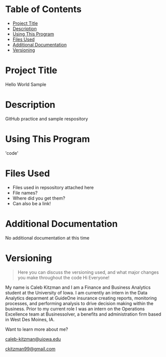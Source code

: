 # Table of Contents
- [Project Title](https://github.com/ckitzman/Hello_World/#project-title)
- [Description](https://github.com/ckitzman/Hello_World/#description)
- [Using This Program](https://github.com/ckitzman/Hello_World/#using-this-program)
- [Files Used](https://github.com/ckitzman/Hello_World/#files-used)
- [Additional Documentation](https://github.com/ckitzman/Hello_World/#additional-documentation)
- [Versioning](https://github.com/ckitzman/Hello_World/#versioning)

# Project Title
Hello World Sample

# Description
GitHub practice and sample respository

# Using This Program
'code' 

# Files Used
- Files used in repsository attached here
- File names?
- Where did you get them?
- Can also be a link!

# Additional Documentation
No additional documentation at this time

# Versioning
> Here you can discuss the versioning used, and what major changes you make throughout the code
Hi Everyone!

My name is Caleb Kitzman and I am a Finance and Business Analytics student at the University of Iowa. I am currently an intern in the Data Analytics deparment at GuideOne insurance creating reports, monitoring processes, and performing analysis to drive decision making within the business. Prior to my current role I was an intern on the Operations Excellence team at Businessolver, a benefits and administration firm based in West Des Moines, IA. 

Want to learn more about me?

caleb-kitzman@uiowa.edu

ckitzman99@gmail.com
